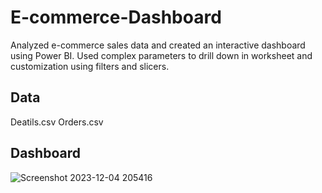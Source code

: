 # E-commerce-Dashboard

Analyzed e-commerce sales data and created an interactive dashboard using Power BI. Used complex parameters to drill down in worksheet and customization using filters and slicers. 

## Data

Deatils.csv
Orders.csv

## Dashboard

![Screenshot 2023-12-04 205416](https://github.com/anujkhanvilkar/E-commerce-Dashboard/assets/90062594/e8740f41-3ba8-427e-a338-4bab47c6d21c)
